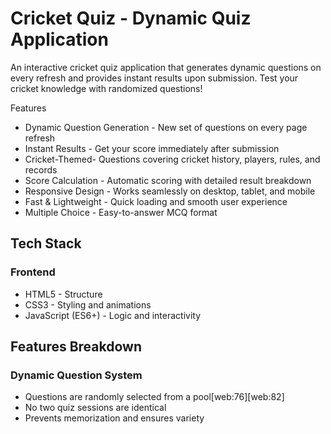 # Cricket Quiz - Dynamic Quiz Application

An interactive cricket quiz application that generates dynamic questions on every refresh and provides instant results upon submission. Test your cricket knowledge with randomized questions!

Features

- Dynamic Question Generation - New set of questions on every page refresh
- Instant Results - Get your score immediately after submission
- Cricket-Themed- Questions covering cricket history, players, rules, and records
- Score Calculation - Automatic scoring with detailed result breakdown
- Responsive Design - Works seamlessly on desktop, tablet, and mobile
- Fast & Lightweight - Quick loading and smooth user experience
- Multiple Choice - Easy-to-answer MCQ format

## Tech Stack
### Frontend
- HTML5 - Structure
- CSS3 - Styling and animations
- JavaScript (ES6+) - Logic and interactivity

##  Features Breakdown
### Dynamic Question System
- Questions are randomly selected from a pool[web:76][web:82]
- No two quiz sessions are identical
- Prevents memorization and ensures variety


